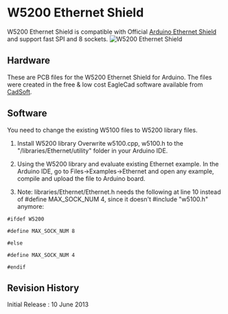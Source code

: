 # W5200 Ethernet Shield
W5200 Ethernet Shield is compatible with Official [Arduino Ethernet Shield](http://arduino.cc/en/Main/ArduinoEthernetShield) and support fast SPI and 8 sockets. 
![W5200 Ethernet Shield](http://blog.wiznet.co.kr/FIles/W5200_Ethernet_Shield.jpeg "W5200 Ethernet Shield")

## Hardware
These are PCB files for the W5200 Ethernet Shield for Arduino. The files were created in the free & low cost EagleCad software available from [CadSoft](http://www.cadsoftusa.com/download-eagle/?language=en).


## Software
You need to change the existing W5100 files to W5200 library files.

1. Install W5200 library
   Overwrite w5100.cpp, w5100.h to the "/libraries/Ethernet/utility" folder in your Arduino IDE. 

2. Using the W5200 library and evaluate existing Ethernet example.
   In the Arduino IDE, go to Files->Examples->Ethernet and open any example, compile and upload the file to Arduino board.

3. Note: libraries/Ethernet/Ethernet.h needs the following at line 10 instead of #define MAX_SOCK_NUM 4, since it doesn't #include "w5100.h" anymore:

 `#ifdef W5200`

 `#define MAX_SOCK_NUM 8`

 `#else`
 
 `#define MAX_SOCK_NUM 4`

 `#endif`



## Revision History
Initial Release : 10 June 2013


